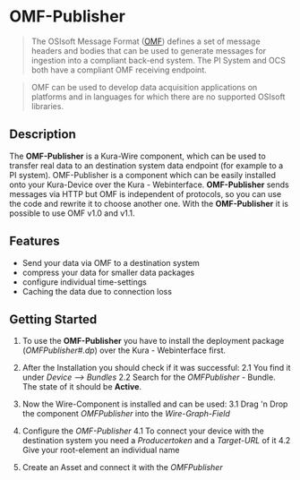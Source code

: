 # OMF-Publisher
> The OSIsoft Message Format ([OMF](http://omf-docs.osisoft.com/en/v1.1/ "OMF")) defines a set of message headers and bodies that can be used to generate messages for ingestion into a compliant back-end system. The PI System and OCS both have a compliant OMF receiving endpoint.

>OMF can be used to develop data acquisition applications on platforms and in languages for which there are no supported OSIsoft libraries.

## Description
The **OMF-Publisher** is a Kura-Wire component, which can be used to transfer real data to an destination system data endpoint (for example to a PI system). OMF-Publisher is a component which can be easily installed onto your Kura-Device over the Kura - Webinterface. 
 **OMF-Publisher** sends messages via HTTP but OMF is independent of protocols, so you can use the code and rewrite it to choose another one. 
With the **OMF-Publisher** it is possible to use OMF v1.0 and v1.1.

## Features
- Send your data via OMF to a destination system
- compress your data for smaller data packages
- configure individual time-settings
- Caching the data due to connection loss

## Getting Started
1.  To use the **OMF-Publisher** you have to install the deployment package (*OMFPublisher#.dp*) over the Kura - Webinterface first. 

2. After the Installation you should check if it was successful:
 2.1 You find it under *Device --> Bundles*
 2.2 Search for the *OMFPublisher* - Bundle. The state of it should be **Active**.
3. Now the Wire-Component is installed and can be used:
 3.1 Drag 'n Drop the component *OMFPublisher* into the *Wire-Graph-Field*
 
4. Configure the *OMF-Publisher* 
 4.1 To connect your device with the destination system you need a *Producertoken* and a *Target-URL* of it
 4.2 Give your root-element an individual name
 
5. Create an Asset and connect it with the *OMFPublisher*